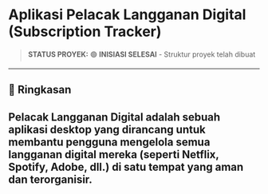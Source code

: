 # Aplikasi Pelacak Langganan Digital (Subscription Tracker)

> **STATUS PROYEK:** 🟢 **INISIASI SELESAI** - Struktur proyek telah dibuat

---

## 📜 Ringkasan

**Pelacak Langganan Digital** adalah sebuah aplikasi desktop yang dirancang untuk membantu pengguna mengelola semua langganan digital mereka (seperti Netflix, Spotify, Adobe, dll.) di satu tempat yang aman dan terorganisir.
---
